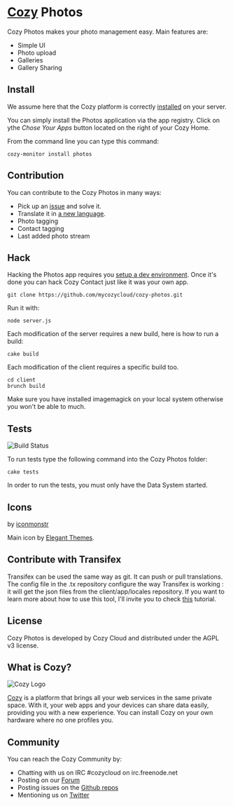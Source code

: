 # [Cozy](http://cozy.io) Photos

Cozy Photos makes your photo management easy. Main features are:

* Simple UI
* Photo upload
* Galleries
* Gallery Sharing

## Install

We assume here that the Cozy platform is correctly [installed](http://cozy.io/host/install.html)
 on your server.

You can simply install the Photos application via the app registry. Click on ythe *Chose Your Apps* button located on the right of your Cozy Home.

From the command line you can type this command:

    cozy-monitor install photos


## Contribution

You can contribute to the Cozy Photos in many ways:

* Pick up an [issue](https://github.com/mycozycloud/cozy-photos/issues?state=open) and solve it.
* Translate it in [a new language](https://github.com/mycozycloud/cozy-photos/tree/master/client/app/locales).
* Photo tagging
* Contact tagging
* Last added photo stream


## Hack

Hacking the Photos app requires you [setup a dev environment](http://cozy.io/hack/getting-started/). Once it's done you can hack Cozy Contact just like it was your own app.

    git clone https://github.com/mycozycloud/cozy-photos.git

Run it with:

    node server.js

Each modification of the server requires a new build, here is how to run a
build:

    cake build

Each modification of the client requires a specific build too.

    cd client
    brunch build

Make sure you have installed imagemagick on your local system otherwise you won't be able to much.

## Tests

![Build
Status](https://travis-ci.org/mycozycloud/cozy-photos.png?branch=master)

To run tests type the following command into the Cozy Photos folder:

    cake tests

In order to run the tests, you must only have the Data System started.

## Icons

by [iconmonstr](http://iconmonstr.com/)

Main icon by [Elegant Themes](http://www.elegantthemes.com/blog/freebie-of-the-week/beautiful-flat-icons-for-free).

## Contribute with Transifex

Transifex can be used the same way as git. It can push or pull translations. The config file in the .tx repository configure the way Transifex is working : it will get the json files from the client/app/locales repository.
If you want to learn more about how to use this tool, I'll invite you to check [this](http://docs.transifex.com/introduction/) tutorial.

## License

Cozy Photos is developed by Cozy Cloud and distributed under the AGPL v3 license.

## What is Cozy?

![Cozy Logo](https://raw.github.com/mycozycloud/cozy-setup/gh-pages/assets/images/happycloud.png)

[Cozy](http://cozy.io) is a platform that brings all your web services in the
same private space.  With it, your web apps and your devices can share data
easily, providing you
with a new experience. You can install Cozy on your own hardware where no one
profiles you.

## Community

You can reach the Cozy Community by:

* Chatting with us on IRC #cozycloud on irc.freenode.net
* Posting on our [Forum](https://forum.cozy.io/)
* Posting issues on the [Github repos](https://github.com/cozy/)
* Mentioning us on [Twitter](http://twitter.com/mycozycloud)
